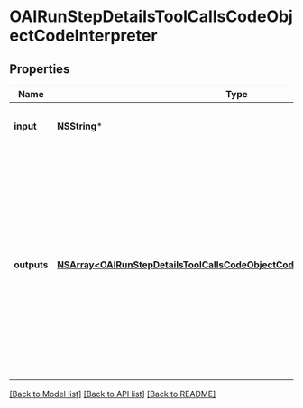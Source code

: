 # OAIRunStepDetailsToolCallsCodeObjectCodeInterpreter

## Properties
Name | Type | Description | Notes
------------ | ------------- | ------------- | -------------
**input** | **NSString*** | The input to the Code Interpreter tool call. | 
**outputs** | [**NSArray&lt;OAIRunStepDetailsToolCallsCodeObjectCodeInterpreterOutputsInner&gt;***](OAIRunStepDetailsToolCallsCodeObjectCodeInterpreterOutputsInner.md) | The outputs from the Code Interpreter tool call. Code Interpreter can output one or more items, including text (&#x60;logs&#x60;) or images (&#x60;image&#x60;). Each of these are represented by a different object type. | 

[[Back to Model list]](../README.md#documentation-for-models) [[Back to API list]](../README.md#documentation-for-api-endpoints) [[Back to README]](../README.md)


